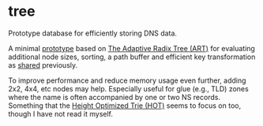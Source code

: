 # tree

Prototype database for efficiently storing DNS data.

A minimal [prototype](https://github.com/NLnetLabs/nsd/tree/nametree) based
on [The Adaptive Radix Tree (ART)](https://db.in.tum.de/~leis/papers/ART.pdf)
for evaluating additional node sizes, sorting, a path buffer and efficient key
transformation as [shared](https://blog.nlnetlabs.nl/adapting-radix-trees/)
previously.

To improve performance and reduce memory usage even further, adding 2x2, 4x4,
etc nodes may help. Especially useful for glue (e.g., TLD) zones where the
name is often accompanied by one or two NS records. Something that the
[Height Optimized Trie (HOT)](https://dbis.uibk.ac.at/sites/default/files/2018-04/hot-height-optimized-author-version.pdf)
seems to focus on too, though I have not read it myself.
